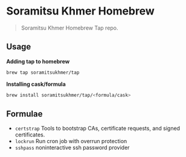 # Soramitsu Khmer Homebrew

> Soramitsu Khmer Homebrew Tap repo.

## Usage

**Adding tap to homebrew**

```sh
brew tap soramitsukhmer/tap
```

**Installing cask/formula**

```sh
brew install soramitsukhmer/tap/<formula/cask>
```

## Formulae

- `certstrap` Tools to bootstrap CAs, certificate requests, and signed certificates.
- `lockrun` Run cron job with overrun protection
- `sshpass` noninteractive ssh password provider
